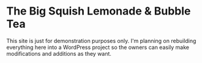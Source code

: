 # The Big Squish Lemonade & Bubble Tea

This site is just for demonstration purposes only. I'm planning on rebuilding everything here into a WordPress project so the owners can easily make modifications and additions as they want.
